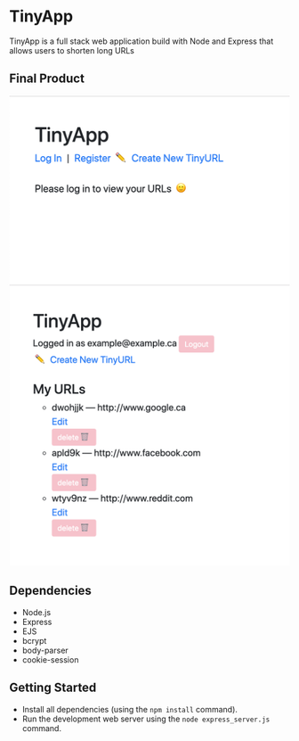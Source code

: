 # TinyApp 

TinyApp is a full stack web application build with Node and Express that allows users to shorten long URLs

## Final Product

!["Main URLs page when you first visit TinyApp"](https://github.com/estellajaysong/tinyApp/blob/master/docs/TinyApp%20Homepage.png?raw=true)
!["URLs page after you have logged in and shortened a few URLs"](https://github.com/estellajaysong/tinyApp/blob/master/docs/TinyApp%20URLs%20page%20-%20logged%20in.png?raw=true)

## Dependencies 

- Node.js
- Express
- EJS
- bcrypt
- body-parser
- cookie-session

## Getting Started

- Install all dependencies (using the `npm install` command).
- Run the development web server using the `node express_server.js` command.
